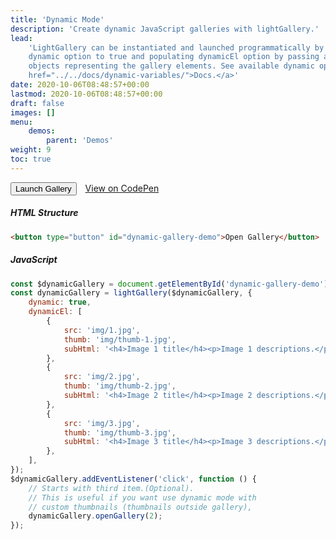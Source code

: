 ```yaml
---
title: 'Dynamic Mode'
description: 'Create dynamic JavaScript galleries with lightGallery.'
lead:
    'LightGallery can be instantiated and launched programmatically by setting
    dynamic option to true and populating dynamicEl option by passing array of
    objects representing the gallery elements. See available dynamic options <a
    href="../../docs/dynamic-variables/">Docs.</a>'
date: 2020-10-06T08:48:57+00:00
lastmod: 2020-10-06T08:48:57+00:00
draft: false
images: []
menu:
    demos:
        parent: 'Demos'
weight: 9
toc: true
---
```


<div>
<button type="button" class="btn btn-success" id="dynamic-gallery-demo">Launch
Gallery</button>

<div class="codepen-demo" style="
    display: inline-block;
    margin: 0 10px 0 10px;
">
    <a target="_blank" href="https://codepen.io/sachinchoolur/pen/VwpYagE">View on CodePen</a>
</div>
</div>

##### HTML Structure

```html
<button type="button" id="dynamic-gallery-demo">Open Gallery</button>
```

##### JavaScript

```js
const $dynamicGallery = document.getElementById('dynamic-gallery-demo');
const dynamicGallery = lightGallery($dynamicGallery, {
    dynamic: true,
    dynamicEl: [
        {
            src: 'img/1.jpg',
            thumb: 'img/thumb-1.jpg',
            subHtml: '<h4>Image 1 title</h4><p>Image 1 descriptions.</p>',
        },
        {
            src: 'img/2.jpg',
            thumb: 'img/thumb-2.jpg',
            subHtml: '<h4>Image 2 title</h4><p>Image 2 descriptions.</p>',
        },
        {
            src: 'img/3.jpg',
            thumb: 'img/thumb-3.jpg',
            subHtml: '<h4>Image 3 title</h4><p>Image 3 descriptions.</p>',
        },
    ],
});
$dynamicGallery.addEventListener('click', function () {
    // Starts with third item.(Optional).
    // This is useful if you want use dynamic mode with
    // custom thumbnails (thumbnails outside gallery),
    dynamicGallery.openGallery(2);
});
```
